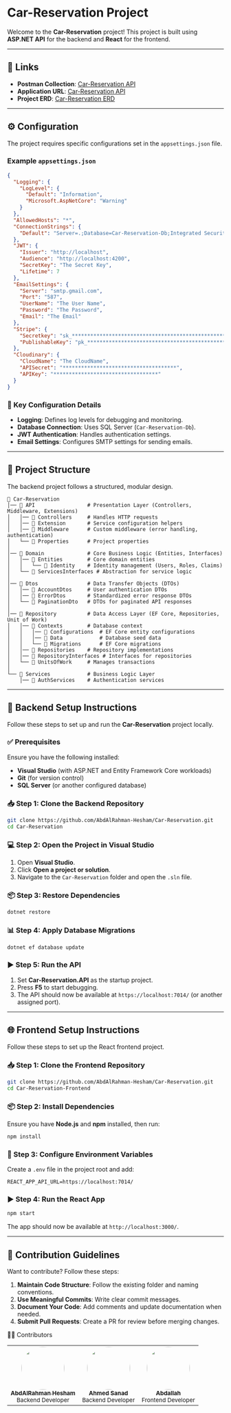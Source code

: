 # Car-Reservation Project

Welcome to the **Car-Reservation** project! This project is built using **ASP.NET API** for the backend and **React** for the frontend.

---
## 🔗 Links
- **Postman Collection**: [Car-Reservation API](https://www.postman.com/abdooawad/workspace/car-reservation/collection/38103183-0b3b7b7c-be3a-4346-9e40-5948fd9a7a46?action=share&creator=38103183)
- **Application URL**: [Car-Reservation API](http://car-reservation.runasp.net/swagger)
- **Project ERD**: [Car-Reservation ERD](https://drive.google.com/file/d/1m621vShpqT-ZnlM_tDr8QHoKSSz3eIji/view)

---
## ⚙️ Configuration
The project requires specific configurations set in the `appsettings.json` file.

### Example `appsettings.json`
```json
{
  "Logging": {
    "LogLevel": {
      "Default": "Information",
      "Microsoft.AspNetCore": "Warning"
    }
  },
  "AllowedHosts": "*",
  "ConnectionStrings": {
    "Default": "Server=.;Database=Car-Reservation-Db;Integrated Security=True;TrustServerCertificate=True;"
  },
  "JWT": {
    "Issuer": "http://localhost",
    "Audience": "http://localhost:4200",
    "SecretKey": "The Secret Key",
    "Lifetime": 7
  },
  "EmailSettings": {
    "Server": "smtp.gmail.com",
    "Port": "587",
    "UserName": "The User Name",
    "Password": "The Password",
    "Email": "The Email"
  },
  "Stripe": {
    "Secretkey": "sk_************************************************************",
    "PublishableKey": "pk_********************************************************"
  },
  "Cloudinary": {
    "CloudName": "The CloudName",
    "APISecret": "*************************************",
    "APIKey": "**********************************"
  }
}
```
### 🔑 Key Configuration Details
- **Logging**: Defines log levels for debugging and monitoring.
- **Database Connection**: Uses SQL Server (`Car-Reservation-Db`).
- **JWT Authentication**: Handles authentication settings.
- **Email Settings**: Configures SMTP settings for sending emails.

---
## 📁 Project Structure
The backend project follows a structured, modular design.

```
📂 Car-Reservation
│── 📂 API                 # Presentation Layer (Controllers, Middleware, Extensions)
│   │── 📂 Controllers     # Handles HTTP requests
│   │── 📂 Extension       # Service configuration helpers
│   │── 📂 Middleware      # Custom middleware (error handling, authentication)
│   └── 📂 Properties      # Project properties
│
│── 📂 Domain              # Core Business Logic (Entities, Interfaces)
│   │── 📂 Entities        # Core domain entities
│   │   └── 📂 Identity    # Identity management (Users, Roles, Claims)
│   └── 📂 ServicesInterfaces # Abstraction for service logic
│
│── 📂 Dtos                # Data Transfer Objects (DTOs)
│   │── 📂 AccountDtos     # User authentication DTOs
│   │── 📂 ErrorDtos       # Standardized error response DTOs
│   └── 📂 PaginationDto   # DTOs for paginated API responses
│
│── 📂 Repository          # Data Access Layer (EF Core, Repositories, Unit of Work)
│   │── 📂 Contexts        # Database context
│   │   │── 📂 Configurations  # EF Core entity configurations
│   │   │── 📂 Data            # Database seed data
│   │   └── 📂 Migrations      # EF Core migrations
│   │── 📂 Repositories    # Repository implementations
│   │── 📂 RepositoryInterfaces # Interfaces for repositories
│   └── 📂 UnitsOfWork     # Manages transactions
│
└── 📂 Services            # Business Logic Layer
    │── 📂 AuthServices    # Authentication services
```

---
## 🚀 Backend Setup Instructions
Follow these steps to set up and run the **Car-Reservation** project locally.

### ✅ Prerequisites
Ensure you have the following installed:
- **Visual Studio** (with ASP.NET and Entity Framework Core workloads)
- **Git** (for version control)
- **SQL Server** (or another configured database)

### 📥 Step 1: Clone the Backend Repository
```bash
git clone https://github.com/AbdAlRahman-Hesham/Car-Reservation.git
cd Car-Reservation
```

### 💻 Step 2: Open the Project in Visual Studio
1. Open **Visual Studio**.
2. Click **Open a project or solution**.
3. Navigate to the `Car-Reservation` folder and open the `.sln` file.

### 📦 Step 3: Restore Dependencies
```bash
dotnet restore
```

### 📊 Step 4: Apply Database Migrations
```bash
dotnet ef database update
```

### ▶️ Step 5: Run the API
1. Set **Car-Reservation.API** as the startup project.
2. Press **F5** to start debugging.
3. The API should now be available at `https://localhost:7014/` (or another assigned port).

---
## 🌐 Frontend Setup Instructions
Follow these steps to set up the React frontend project.

### 📥 Step 1: Clone the Frontend Repository
```bash
git clone https://github.com/AbdAlRahman-Hesham/Car-Reservation.git
cd Car-Reservation-Frontend
```

### 📦 Step 2: Install Dependencies
Ensure you have **Node.js** and **npm** installed, then run:
```bash
npm install
```

### 🔧 Step 3: Configure Environment Variables
Create a `.env` file in the project root and add:
```
REACT_APP_API_URL=https://localhost:7014/
```

### ▶️ Step 4: Run the React App
```bash
npm start
```
The app should now be available at `http://localhost:3000/`.

---
## 🤝 Contribution Guidelines
Want to contribute? Follow these steps:

1. **Maintain Code Structure**: Follow the existing folder and naming conventions.
2. **Use Meaningful Commits**: Write clear commit messages.
3. **Document Your Code**: Add comments and update documentation when needed.
4. **Submit Pull Requests**: Create a PR for review before merging changes.

👨‍💻 Contributors
<table>
  <tr>
    <td align="center">
      <a href="https://github.com/AbdAlRahman-Hesham">
        <img src="https://github.com/AbdAlRahman-Hesham.png"   width="100px;" alt="" style="border-radius:50%"/>
        <br />
        <sub><b>AbdAlRahman Hesham</b></sub>
      </a>
      <br />
      <sub>Backend Developer</sub>
    </td>
    <td align="center">
      <a href="https://github.com/Ahmed0Sanad">
        <img src="https://github.com/Ahmed0Sanad.png" width="100px;" alt="" 
             style="border-radius:50%"
             />
        <br />
        <sub><b>Ahmed Sanad</b></sub>
      </a>
      <br />
      <sub>Backend Developer</sub>
    </td>
    <td align="center">
      <a href="https://github.com/Abdallahjsx">
        <img src="https://github.com/Abdallahjsx.png" width="100px;" alt="" 
             style="border-radius:50%"
             />
        <br />
        <sub><b>Abdallah</b></sub>
      </a>
      <br />
      <sub>Frontend Developer</sub>
    </td>
  </tr>
</table>

   
